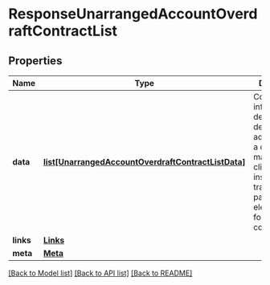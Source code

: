 # ResponseUnarrangedAccountOverdraftContractList

## Properties
Name | Type | Description | Notes
------------ | ------------- | ------------- | -------------
**data** | [**list[UnarrangedAccountOverdraftContractListData]**](UnarrangedAccountOverdraftContractListData.md) | Conjunto de informações de contratos de adiantamento a depositantes mantidos pelo cliente na instituição transmissora e para os quais ele tenha fornecido consentimento | 
**links** | [**Links**](Links.md) |  | 
**meta** | [**Meta**](Meta.md) |  | 

[[Back to Model list]](../README.md#documentation-for-models) [[Back to API list]](../README.md#documentation-for-api-endpoints) [[Back to README]](../README.md)


